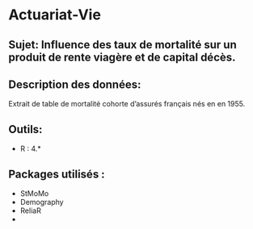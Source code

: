 # Actuariat-Vie
## Sujet: Influence des taux de mortalité sur un produit de rente viagère et de capital décès.

## Description des données:
Extrait de table de mortalité cohorte d’assurés français nés en en 1955.

## Outils:
* R : 4.*
## Packages utilisés :
* StMoMo
* Demography
* ReliaR
* 
